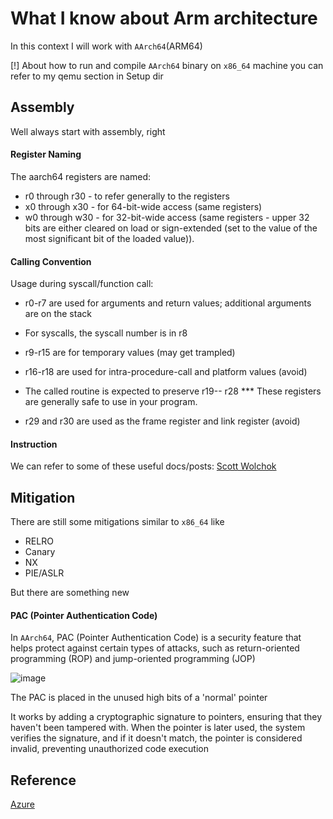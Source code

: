 # What I know about Arm architecture

In this context I will work with `AArch64`(ARM64)  

[!] About how to run and compile `AArch64` binary on `x86_64` machine you can refer to my qemu section in Setup dir 

## Assembly

Well always start with assembly, right

#### Register Naming
The aarch64 registers are named:

- r0 through r30 - to refer generally to the registers
- x0 through x30 - for 64-bit-wide access (same registers)
- w0 through w30 - for 32-bit-wide access (same registers - upper 32 bits are either cleared on load or sign-extended (set to the value of the most significant bit of the loaded value)).

#### Calling Convention
Usage during syscall/function call:

- r0-r7 are used for arguments and return values; additional arguments are on the stack
- For syscalls, the syscall number is in r8

- r9-r15 are for temporary values (may get trampled)

- r16-r18 are used for intra-procedure-call and platform values (avoid)
- The called routine is expected to preserve r19-- r28 *** These registers are generally safe to use in your program.

- r29 and r30 are used as the frame register and link register (avoid)

#### Instruction
We can refer to some of these useful docs/posts:
[Scott Wolchok](https://wolchok.org/posts/how-to-read-arm64-assembly-language/)

## Mitigation
There are still some mitigations similar to `x86_64` like
- RELRO
- Canary
- NX
- PIE/ASLR  

But there are something new

#### PAC (Pointer Authentication Code)
In `AArch64`, PAC (Pointer Authentication Code) is a security feature that helps protect against certain types of attacks, such as return-oriented programming (ROP) and jump-oriented programming (JOP)

![image](https://github.com/user-attachments/assets/f28e84e1-3858-4fc5-834d-407f3fbad3b2)

The PAC is placed in the unused high bits of a 'normal' pointer

It works by adding a cryptographic signature to pointers, ensuring that they haven't been tampered with. When the pointer is later used, the system verifies the signature, and if it doesn't match, the pointer is considered invalid, preventing unauthorized code execution

## Reference
[Azure](https://azeria-labs.com/writing-arm-assembly-part-1/)
